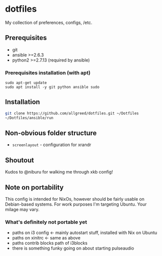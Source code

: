 # dotfiles

My collection of preferences, configs, /etc.

## Prerequisites

- git
- ansible >=2.6.3
- python2 >=2.7.13 (required by ansible)

### Prerequisites installation (with apt)

```
sudo apt-get update
sudo apt install -y git python ansible sudo
```

## Installation

```sh
git clone https://github.com/allgreed/dotfiles.git ~/Dotfiles
~/Dotfiles/ansible/run
```

## Non-obvious folder structure

- `screenlayout` - configuration for xrandr

## Shoutout

Kudos to @niburu for walking me through xkb config!

## Note on portability

This config is intended for NixOs, however should be fairly usable on Debian-based systems. For work purposes I'm targeting Ubuntu. Your milage may vary.

### What's definitely not portable yet
- paths on i3 config <- mainly autostart stuff, installed with Nix on Ubuntu
- paths on xinitrc <- same as above
- paths contrib blocks path of i3blocks
- there is something funky going on about starting pulseaudio

